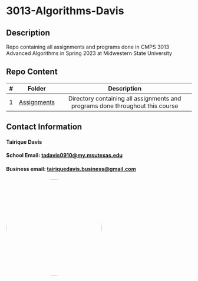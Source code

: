 # 3013-Algorithms-Davis

## Description

Repo containing all assignments and programs done in CMPS 3013 Advanced Algorithms in Spring 2023 at Midwestern State University

## Repo Content
| # | Folder | Description |
| :------: | :-----------: | :----------: |
|  1  | <a href = "https://github.com/Logicxrd/3013-Algorithms-Davis/tree/main/Assignments">Assignments</a>| Directory containing all assignments and programs done throughout this course |

## Contact Information

#### Tairique Davis
#### School Email: tadavis0910@my.msutexas.edu
#### Business email: tairiquedavis.business@gmail.com
#### <img style="height:auto; border-radius:50%;" alt="" width="260" height="260" src="https://user-images.githubusercontent.com/108636715/213933685-0716066e-9792-4cc9-ba5e-1d0ae421d366.jpg">


